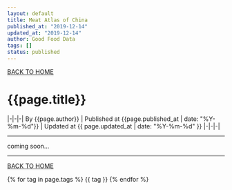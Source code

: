 ```yaml
---
layout: default
title: Meat Atlas of China
published_at: "2019-12-14"
updated_at: "2019-12-14"
author: Good Food Data
tags: []
status: published
---
```



[BACK TO HOME](https://tane-rs.github.io/meat_atlas/)


# {{page.title}}
|-|-|-|
By {{page.author}} | Published at {{page.published_at | date: "%Y-%m-%d"}} | Updated at {{ page.updated_at | date: "%Y-%m-%d" }}
|-|-|-|

---


coming soon...





---


[BACK TO HOME](https://tane-rs.github.io/meat_atlas/)


{% for tag in page.tags %}
  {{ tag }}
{% endfor %}



